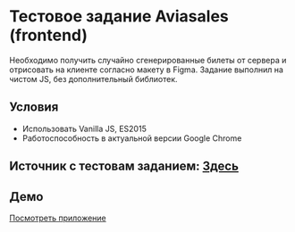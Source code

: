 # Тестовое задание Aviasales (frontend)

Необходимо получить случайно сгенерированные билеты от сервера и отрисовать на клиенте согласно макету в Figma.
Задание выполнил на чистом JS, без дополнительный библиотек.

## Условия

* Использовать Vanilla JS, ES2015
* Работоспособность в актуальной версии Google Chrome

## Источник с тестовам заданием: [Здесь](https://github.com/KosyanMedia/test-tasks/tree/master/aviasales_frontend)


## Демо
[Посмотреть приложение](https://rgusseinov.github.io/aviasales-frontend/)